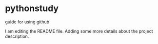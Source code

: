 # pythonstudy
guide for using github 

I am editing the README file. Adding some more details about the project description.
